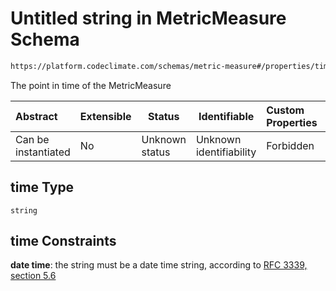 # Untitled string in MetricMeasure Schema

```txt
https://platform.codeclimate.com/schemas/metric-measure#/properties/time
```

The point in time of the MetricMeasure


| Abstract            | Extensible | Status         | Identifiable            | Custom Properties | Additional Properties | Access Restrictions | Defined In                                                                                    |
| :------------------ | ---------- | -------------- | ----------------------- | :---------------- | --------------------- | ------------------- | --------------------------------------------------------------------------------------------- |
| Can be instantiated | No         | Unknown status | Unknown identifiability | Forbidden         | Allowed               | none                | [MetricMeasure.schema.json\*](../../schemas/MetricMeasure.schema.json "open original schema") |

## time Type

`string`

## time Constraints

**date time**: the string must be a date time string, according to [RFC 3339, section 5.6](https://tools.ietf.org/html/rfc3339 "check the specification")
